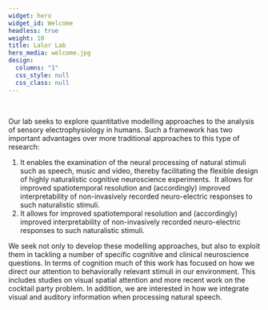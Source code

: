 ```yaml
---
widget: hero
widget_id: Welcome
headless: true
weight: 10
title: Lalor Lab
hero_media: welcome.jpg
design:
  columns: "1"
  css_style: null
  css_class: null
---
```

<br>

Our lab seeks to explore quantitative modelling approaches to the analysis of sensory electrophysiology in humans. Such a framework has two important advantages over more traditional approaches to this type of research:

1. It enables the examination of the neural processing of natural stimuli such as speech, music and video, thereby facilitating the flexible design of highly naturalistic cognitive neuroscience experiments.  It allows for improved spatiotemporal resolution and (accordingly) improved interpretability of non-invasively recorded neuro-electric responses to such naturalistic stimuli.
2. It allows for improved spatiotemporal resolution and (accordingly) improved interpretability of non-invasively recorded neuro-electric responses to such naturalistic stimuli.

We seek not only to develop these modelling approaches, but also to exploit them in tackling a number of specific cognitive and clinical neuroscience questions. In terms of cognition much of this work has focused on how we direct our attention to behaviorally relevant stimuli in our environment. This includes studies on visual spatial attention and more recent work on the cocktail party problem. In addition, we are interested in how we integrate visual and auditory information when processing natural speech.